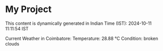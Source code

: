 # My Project

This content is dynamically generated in Indian Time (IST): 2024-10-11 11:11:54 IST


Current Weather in Coimbatore:
Temperature: 28.88 °C
Condition: broken clouds
